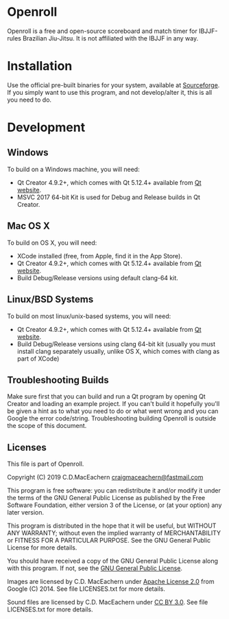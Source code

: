 # Openroll

Openroll is a free and open-source scoreboard and match timer for IBJJF-rules
Brazilian Jiu-Jitsu. It is not affiliated with the IBJJF in any way.

# Installation
Use the official pre-built binaries for your system, available at
[Sourceforge](https://openroll.sourceforge.io). If you simply want to use this
program, and not develop/alter it, this is all you need to do.

# Development
## Windows
To build on a Windows machine, you will need:

* Qt Creator 4.9.2+, which comes with Qt 5.12.4+ available from [Qt
  website](https://www.qt.io/download).
* MSVC 2017 64-bit Kit is used for Debug and Release builds in Qt Creator.

## Mac OS X
To build on OS X, you will need:

* XCode installed (free, from Apple, find it in the App Store).
* Qt Creator 4.9.2+, which comes with Qt 5.12.4+ available from [Qt
  website](https://www.qt.io/download).
* Build Debug/Release versions using default clang-64 kit.

## Linux/BSD Systems
To build on most linux/unix-based systems, you will need:

* Qt Creator 4.9.2+, which comes with Qt 5.12.4+ available from [Qt
  website](https://www.qt.io/download).
* Build Debug/Release versions using clang 64-bit kit (usually you must
install clang separately usually, unlike OS X, which comes with clang as part
of XCode)

## Troubleshooting Builds
Make sure first that you can build and run a Qt program by opening Qt Creator
and loading an example project. If you can't build it hopefully you'll be given
a hint as to what you need to do or what went wrong and you can Google the
error code/string. Troubleshooting building Openroll is outside the scope of
this document.

## Licenses
This file is part of Openroll.

Copyright (C) 2019 C.D.MacEachern <craigmaceachern@fastmail.com>

This program is free software: you can redistribute it and/or modify
it under the terms of the GNU General Public License as published by
the Free Software Foundation, either version 3 of the License, or
(at your option) any later version.

This program is distributed in the hope that it will be useful,
but WITHOUT ANY WARRANTY; without even the implied warranty of
MERCHANTABILITY or FITNESS FOR A PARTICULAR PURPOSE.  See the
GNU General Public License for more details.

You should have received a copy of the GNU General Public License
along with this program.  If not, see the [GNU General Public
License](https://www.gnu.org/licenses/).

Images are licensed by C.D. MacEachern under [Apache License
2.0](https://www.apache.org/licenses/LICENSE-2.0.html) from Google (C) 2014.
See file LICENSES.txt for more details.

Sound files are licensed by C.D. MacEachern under [CC BY
3.0](https://creativecommons.org/licenses/by/3.0/legalcode). See file
LICENSES.txt for more details.
